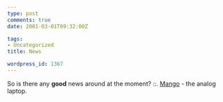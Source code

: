 ```yaml
---
type: post
comments: true
date: 2001-03-01T09:32:00Z

tags:
- Uncategorized
title: News

wordpress_id: 1367
---
```


So is there any **good** news around at the moment? ::. [Mango](http://www.forcefield.co.uk/mango/) - the analog laptop. 
